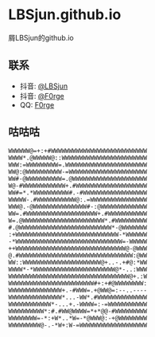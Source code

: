# LBSjun.github.io

屑LBSjun的github.io

## 联系

+ 抖音: [@LBSjun](https://www.douyin.com/user/MS4wLjABAAAA761wz67ULCRwFYYDM45B3szmfeqKRg74c0KPxaIQVOo)
+ 抖音: [@F0rge](https://www.douyin.com/user/MS4wLjABAAAAUML18B7oC3lyzUV-3InaQOsskF4_l8E7j7ie_Ff_3ZI)
+ QQ: [F0rge](https://qm.qq.com/cgi-bin/qm/qr?k=7XY3rxX6fQnuCo0lOGhJlHUJEG7wGRa9&noverify=0)

## 咕咕咕

```
WWWWWW@=+:+#WWWWWWWWWWWWWWWWWWWWWWWWWWW
WWWW*.@WWWWW@::WWWWWWWWWWWWWWWWWWWWWWWW
WWW:=WWWWWWWWW=.WWWWWWWWWWWWWWWWWWWWWWW
WW@:@WWWWWWWWWW-=WWWWWWWWWWWWWWWWWWWWWW
WW#-@WWWWWWWWWW=.@WWWWWWWWWWWWWWWWWWWWW
W@-#WWWWWWWWWWWW+.#WWWWWWWWWWWWWWWWWWWW
WW#=*.*WWWWWWWWWW#.-#WWWWWWWWWWWWWWWWWW
WWWWW-.#WWWWWWWWWWW@:.=WWWWWWWWWWWWWWWW
WWW@.-@WWWWWWWWWWWWWWW#-:@WWWWWWWWWWWWW
WW=.#WWWWWWWWWWWWWWWWWWWW+.#WWWWWWWWWWW
W=.@WWWWWWWWWWWWWWWWWWWWWWW*.#WWWWWWWWW
#.@WWWWWWWWWWWWWWWWWWWWWWWWWW*-@WWWWWWW
:+WWWWWWWWWWWWWWWWWWWWWWWWWWWWW-*WWWWWW
-*WWWWWWWWWWWWWWWWWWWWWWWWWWWWWW=-WWWWW
++WWWWWWWWWWWWWWWWWWWWWWWWWWWWWWW@-@WWW
@.#WWWWWWWWWWWWWWWWWWWWWWWWWWWWWWWW:@WW
WW::WWWWWWWWWWWWWWWWWWWWWW@+..-.+#@:*WW
WWWW*-*WWWWWWWWWWWWWWWWWWWWWWW@*-..:WWW
WWWWWWWWWWWWWWWWWWWWWWWWWWWWWWWWWW@+.:W
WWWWWWWWWWWWWWWWWWWWWWWW#+:+#@WWWWWWWW:
WWWWWWWWWWWWWWW+.-#WWW=.+@WW@=:--..----
WWWWWWWWWWWWWWW*...-WW*.#WWWWWWWWWWWWWW
WWWWWWWWWWWW*-...+.-WWWW=:-=WWWWWWWWWWW
WWWWWWWWWW*:#.#WW@WWWW=*+*@@-#WWWWWWWWW
WWWWWWWW=-*:+W*..*W=-*@WWW@:-+@WWWWWWWW
WWWWWWWWW@-.-*W+:W-=WWWWWWWWWWWWWWWWWWW
```
